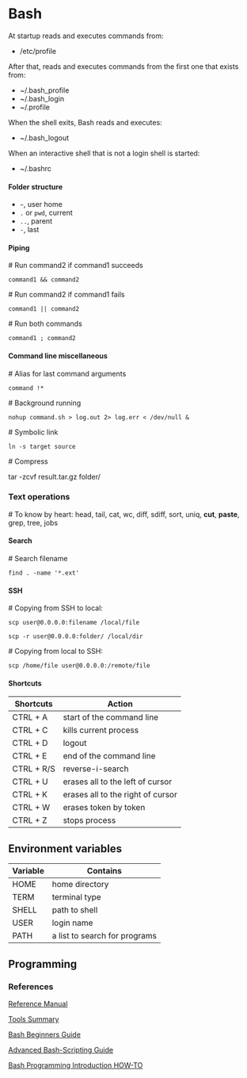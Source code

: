 # Bash

At startup reads and executes commands from:

* /etc/profile

After that, reads and executes commands from the first one that exists from:

* ~/.bash_profile
* ~/.bash_login
* ~/.profile

When the shell exits, Bash reads and executes:

* ~/.bash_logout

When an interactive shell that is not a login shell is started:

* ~/.bashrc

#### Folder structure

* ```~```, user home
* ```.``` or ```pwd```, current
* ```..```, parent
* ```-```, last

#### Piping

\# Run command2 if command1 succeeds

`command1 && command2`

\# Run command2 if command1 fails

`command1 || command2`

\# Run both commands

`command1 ; command2`


#### Command line miscellaneous

\# Alias for last command arguments

`command !*`

\# Background running

`nohup command.sh > log.out 2> log.err < /dev/null &`

\# Symbolic link

`ln -s target source`

\# Compress

tar -zcvf result.tar.gz folder/

### Text operations

\# To know by heart: head, tail, cat, wc, diff, sdiff, sort, uniq, **cut**, **paste**, grep, tree, jobs

#### Search

\# Search filename

`find . -name '*.ext'`

#### SSH

\# Copying from SSH to local:

`scp user@0.0.0.0:filename /local/file`

`scp -r user@0.0.0.0:folder/ /local/dir`

\# Copying from local to SSH:

`scp /home/file user@0.0.0.0:/remote/file`



#### Shortcuts

Shortcuts     | Action
--------------|------------------------------------
CTRL + A      | start of the command line
CTRL + C      | kills current process
CTRL + D      | logout
CTRL + E      | end of the command line
CTRL + R/S    | reverse-i-search
CTRL + U      | erases all to the left of cursor
CTRL + K      | erases all to the right of cursor
CTRL + W      | erases token by token
CTRL + Z      | stops process


## Environment variables

Variable      | Contains
--------------|------------------------
HOME          | home directory
TERM          | terminal type
SHELL         | path to shell
USER          | login name
PATH          | a list to search for programs


## Programming



### References

[Reference Manual](http://www.gnu.org/software/bash/manual/bash.pdf)

[Tools Summary](http://www.tldp.org/LDP/GNU-Linux-Tools-Summary/GNU-Linux-Tools-Summary.pdf)

[Bash Beginners Guide](http://www.tldp.org/LDP/Bash-Beginners-Guide/Bash-Beginners-Guide.pdf)

[Advanced Bash-Scripting Guide](http://www.tldp.org/LDP/abs/html/)

[Bash Programming Introduction HOW-TO](http://tldp.org/HOWTO/Bash-Prog-Intro-HOWTO.html)
